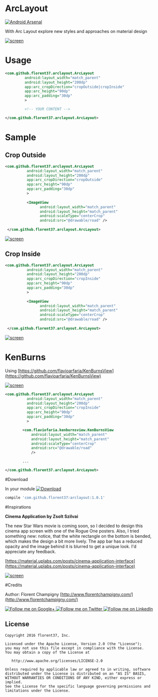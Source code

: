 # ArcLayout

[![Android Arsenal](https://img.shields.io/badge/Android%20Arsenal-ArcLayout-brightgreen.svg?style=flat)](http://android-arsenal.com/details/1/4694)

With Arc Layout explore new styles and approaches on material design

[![screen](https://raw.githubusercontent.com/florent37/ArcLayout/master/media/video1.gif)](https://www.github.com/florent37/ArcLayout)

# Usage

```xml
<com.github.florent37.arclayout.ArcLayout
         android:layout_width="match_parent"
         android:layout_height="200dp"
         app:arc_cropDirection="cropOutside|cropInside"
         app:arc_height="90dp"
         app:arc_padding="30dp"
         >

         <!-- YOUR CONTENT -->

</com.github.florent37.arclayout.ArcLayout>
```

# Sample

## Crop Outside

```xml
<com.github.florent37.arclayout.ArcLayout
          android:layout_width="match_parent"
          android:layout_height="200dp"
          app:arc_cropDirection="cropOutside"
          app:arc_height="90dp"
          app:arc_padding="30dp"
          >
 
          <ImageView
                android:layout_width="match_parent"
                android:layout_height="match_parent"
                android:scaleType="centerCrop"
                android:src="@drawable/road" /> 
                
 </com.github.florent37.arclayout.ArcLayout>        
```

[![screen](https://raw.githubusercontent.com/florent37/ArcLayout/master/media/outside_small.png)](https://www.github.com/florent37/ArcLayout)

## Crop Inside

```xml
<com.github.florent37.arclayout.ArcLayout
          android:layout_width="match_parent"
          android:layout_height="200dp"
          app:arc_cropDirection="cropInside"
          app:arc_height="90dp"
          app:arc_padding="30dp"
          >
 
          <ImageView
                android:layout_width="match_parent"
                android:layout_height="match_parent"
                android:scaleType="centerCrop"
                android:src="@drawable/road" /> 
                
 </com.github.florent37.arclayout.ArcLayout>        
```

[![screen](https://raw.githubusercontent.com/florent37/ArcLayout/master/media/inside_small.png)](https://www.github.com/florent37/ArcLayout)

# KenBurns

Using [https://github.com/flavioarfaria/KenBurnsView](https://github.com/flavioarfaria/KenBurnsView)

[![screen](https://raw.githubusercontent.com/florent37/ArcLayout/master/media/video1.gif)](https://www.github.com/florent37/ArcLayout)

```xml
<com.github.florent37.arclayout.ArcLayout
          android:layout_width="match_parent"
          android:layout_height="200dp"
          app:arc_cropDirection="cropInside"
          app:arc_height="90dp"
          app:arc_padding="30dp"
          >

        <com.flaviofaria.kenburnsview.KenBurnsView
            android:layout_width="match_parent"
            android:layout_height="match_parent"
            android:scaleType="centerCrop"
            android:src="@drawable/road"
            />

        ...

</com.github.florent37.arclayout.ArcLayout>
```

#Download

In your module [![Download](https://api.bintray.com/packages/florent37/maven/ArcLayout/images/download.svg)](https://bintray.com/florent37/maven/ArcLayout/_latestVersion)
```groovy
compile 'com.github.florent37:arclayout:1.0.1'
```

#Inspirations

**Cinema Application by Zsolt Szilvai**

The new Star Wars movie is coming soon, so I decided to design this cinema app screen with one of the Rogue One posters. 
Also, I tried something new: notice, that the white rectangle on the bottom is bended, which makes the design a bit more lively. The app bar has a reduced opacity and the image behind it is blurred to get a unique look. 
I'd appreciate any feedback.

[https://material.uplabs.com/posts/cinema-application-interface](https://material.uplabs.com/posts/cinema-application-interface)

[![screen](https://raw.githubusercontent.com/florent37/ArcLayout/master/media/materialup.png)](https://material.uplabs.com/posts/cinema-application-interface)


#Credits

Author: Florent Champigny [http://www.florentchampigny.com/](http://www.florentchampigny.com/)

<a href="https://plus.google.com/+florentchampigny">
  <img alt="Follow me on Google+"
       src="https://raw.githubusercontent.com/florent37/DaVinci/master/mobile/src/main/res/drawable-hdpi/gplus.png" />
</a>
<a href="https://twitter.com/florent_champ">
  <img alt="Follow me on Twitter"
       src="https://raw.githubusercontent.com/florent37/DaVinci/master/mobile/src/main/res/drawable-hdpi/twitter.png" />
</a>
<a href="https://www.linkedin.com/in/florentchampigny">
  <img alt="Follow me on LinkedIn"
       src="https://raw.githubusercontent.com/florent37/DaVinci/master/mobile/src/main/res/drawable-hdpi/linkedin.png" />
</a>


License
--------

    Copyright 2016 florent37, Inc.

    Licensed under the Apache License, Version 2.0 (the "License");
    you may not use this file except in compliance with the License.
    You may obtain a copy of the License at

       http://www.apache.org/licenses/LICENSE-2.0

    Unless required by applicable law or agreed to in writing, software
    distributed under the License is distributed on an "AS IS" BASIS,
    WITHOUT WARRANTIES OR CONDITIONS OF ANY KIND, either express or implied.
    See the License for the specific language governing permissions and
    limitations under the License.
